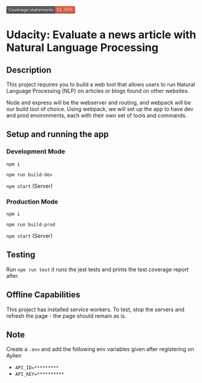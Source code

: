 <svg xmlns="http://www.w3.org/2000/svg" xmlns:xlink="http://www.w3.org/1999/xlink" width="182" height="20" role="img" aria-label="Coverage:statements: 51.35%"><title>Coverage:statements: 51.35%</title><linearGradient id="s" x2="0" y2="100%"><stop offset="0" stop-color="#bbb" stop-opacity=".1"/><stop offset="1" stop-opacity=".1"/></linearGradient><clipPath id="r"><rect width="182" height="20" rx="3" fill="#fff"/></clipPath><g clip-path="url(#r)"><rect width="129" height="20" fill="#555"/><rect x="129" width="53" height="20" fill="#e05d44"/><rect width="182" height="20" fill="url(#s)"/></g><g fill="#fff" text-anchor="middle" font-family="Verdana,Geneva,DejaVu Sans,sans-serif" text-rendering="geometricPrecision" font-size="110"><text aria-hidden="true" x="655" y="150" fill="#010101" fill-opacity=".3" transform="scale(.1)" textLength="1190">Coverage:statements</text><text x="655" y="140" transform="scale(.1)" fill="#fff" textLength="1190">Coverage:statements</text><text aria-hidden="true" x="1545" y="150" fill="#010101" fill-opacity=".3" transform="scale(.1)" textLength="430">51.35%</text><text x="1545" y="140" transform="scale(.1)" fill="#fff" textLength="430">51.35%</text></g></svg>

# Udacity: Evaluate a news article with Natural Language Processing

## Description

This project requires you to build a web tool that allows users to run Natural Language Processing (NLP) on articles or blogs found on other websites.

Node and express will be the webserver and routing, and webpack will be our build tool of choice. Using webpack, we will set up the app to have dev and prod environments, each with their own set of tools and commands. 

## Setup and running the app

### Development Mode
`npm i`

`npm run build-dev`

`npm start` (Server)

### Production Mode
`npm i`

`npm run build-prod`

`npm start` (Server)

## Testing
Run `npm run test` it runs the jest tests and prints the test coverage report after.

## Offline Capabilities
This project has installed service workers. To test, stop the servers and refresh the page - the page should remain as is. 

## Note
Create a `.env` and add the following env variables given after registering on Aylien
- `API_ID=*********`
- `API_KEY=**********`